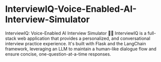 # InterviewIQ-Voice-Enabled-AI-Interview-Simulator
InterviewIQ: Voice-Enabled AI Interview Simulator 🎤🤖 InterviewIQ is a full-stack web application that provides a personalized, and conversational interview practice experience. It's built with Flask and the LangChain framework, leveraging an LLM to maintain a human-like dialogue flow and ensure concise, one-question-at-a-time responses.
